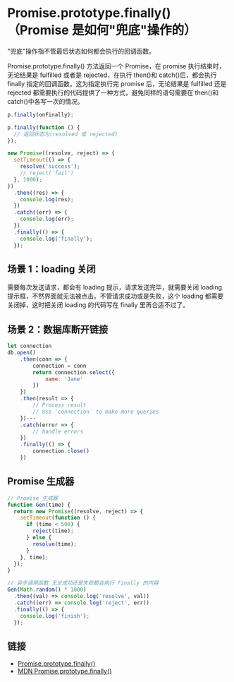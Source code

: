 # Promise.prototype.finally()（Promise 是如何"兜底"操作的）

"兜底"操作指不管最后状态如何都会执行的回调函数。

Promise.prototype.finally() 方法返回一个 Promise，在 promise 执行结束时，无论结果是 fulfilled 或者是 rejected，在执行 then()和 catch()后，都会执行 finally 指定的回调函数。这为指定执行完 promise 后，无论结果是 fulfilled 还是 rejected 都需要执行的代码提供了一种方式，避免同样的语句需要在 then()和 catch()中各写一次的情况。

```js
p.finally(onFinally);

p.finally(function () {
  // 返回状态为(resolved 或 rejected)
});
```

```js
new Promise((resolve, reject) => {
  setTimeout(() => {
    resolve('success');
    // reject('fail')
  }, 1000);
})
  .then((res) => {
    console.log(res);
  })
  .catch((err) => {
    console.log(err);
  })
  .finally(() => {
    console.log('finally');
  });
```

## 场景 1：loading 关闭

需要每次发送请求，都会有 loading 提示，请求发送完毕，就需要关闭 loading 提示框，不然界面就无法被点击。不管请求成功或是失败，这个 loading 都需要关闭掉，这时把关闭 loading 的代码写在 finally 里再合适不过了。

## 场景 2：数据库断开链接

```js
let connection
db.open()
    .then(conn => {
        connection = conn
        return connection.select({
            name: 'Jane'
        })
    })
    .then(result => {
        // Process result
        // Use `connection` to make more queries
    })···
    .catch(error => {
        // handle errors
    })
    .finally(() => {
        connection.close()
    })
```

## Promise 生成器

```js
// Promise 生成器
function Gen(time) {
  return new Promise((resolve, reject) => {
    setTimeout(function () {
      if (time < 500) {
        reject(time);
      } else {
        resolve(time);
      }
    }, time);
  });
}

// 异步调用函数 无论成功还是失败都会执行 finally 的内容
Gen(Math.random() * 1000)
  .then((val) => console.log('resolve', val))
  .catch((err) => console.log('reject', err))
  .finally(() => {
    console.log('finish');
  });
```

## 链接

- [Promise.prototype.finally()](http://2ality.com/2017/07/promise-prototype-finally.html)
- [MDN Promise.prototype.finally()](https://developer.mozilla.org/zh-CN/docs/Web/JavaScript/Reference/Global_Objects/Promise/finally)
